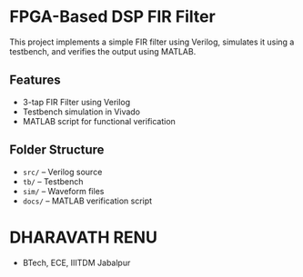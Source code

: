 # FPGA-Based DSP FIR Filter

This project implements a simple FIR filter using Verilog, simulates it using a testbench, and verifies the output using MATLAB.

## Features
- 3-tap FIR Filter using Verilog
- Testbench simulation in Vivado
- MATLAB script for functional verification

## Folder Structure
- `src/` – Verilog source
- `tb/` – Testbench
- `sim/` – Waveform files
- `docs/` – MATLAB verification script

 # DHARAVATH RENU
- BTech, ECE, IIITDM Jabalpur
